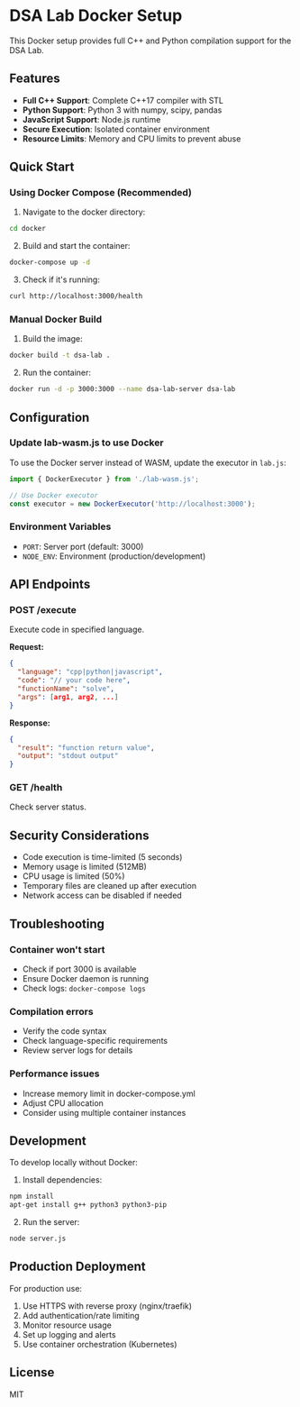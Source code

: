# DSA Lab Docker Setup

This Docker setup provides full C++ and Python compilation support for the DSA Lab.

## Features

- **Full C++ Support**: Complete C++17 compiler with STL
- **Python Support**: Python 3 with numpy, scipy, pandas
- **JavaScript Support**: Node.js runtime
- **Secure Execution**: Isolated container environment
- **Resource Limits**: Memory and CPU limits to prevent abuse

## Quick Start

### Using Docker Compose (Recommended)

1. Navigate to the docker directory:
```bash
cd docker
```

2. Build and start the container:
```bash
docker-compose up -d
```

3. Check if it's running:
```bash
curl http://localhost:3000/health
```

### Manual Docker Build

1. Build the image:
```bash
docker build -t dsa-lab .
```

2. Run the container:
```bash
docker run -d -p 3000:3000 --name dsa-lab-server dsa-lab
```

## Configuration

### Update lab-wasm.js to use Docker

To use the Docker server instead of WASM, update the executor in `lab.js`:

```javascript
import { DockerExecutor } from './lab-wasm.js';

// Use Docker executor
const executor = new DockerExecutor('http://localhost:3000');
```

### Environment Variables

- `PORT`: Server port (default: 3000)
- `NODE_ENV`: Environment (production/development)

## API Endpoints

### POST /execute
Execute code in specified language.

**Request:**
```json
{
  "language": "cpp|python|javascript",
  "code": "// your code here",
  "functionName": "solve",
  "args": [arg1, arg2, ...]
}
```

**Response:**
```json
{
  "result": "function return value",
  "output": "stdout output"
}
```

### GET /health
Check server status.

## Security Considerations

- Code execution is time-limited (5 seconds)
- Memory usage is limited (512MB)
- CPU usage is limited (50%)
- Temporary files are cleaned up after execution
- Network access can be disabled if needed

## Troubleshooting

### Container won't start
- Check if port 3000 is available
- Ensure Docker daemon is running
- Check logs: `docker-compose logs`

### Compilation errors
- Verify the code syntax
- Check language-specific requirements
- Review server logs for details

### Performance issues
- Increase memory limit in docker-compose.yml
- Adjust CPU allocation
- Consider using multiple container instances

## Development

To develop locally without Docker:

1. Install dependencies:
```bash
npm install
apt-get install g++ python3 python3-pip
```

2. Run the server:
```bash
node server.js
```

## Production Deployment

For production use:

1. Use HTTPS with reverse proxy (nginx/traefik)
2. Add authentication/rate limiting
3. Monitor resource usage
4. Set up logging and alerts
5. Use container orchestration (Kubernetes)

## License

MIT